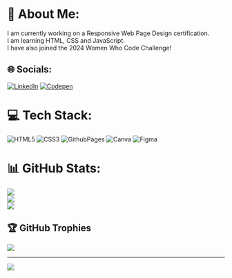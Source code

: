 # 💫 About Me:
I am currently working on a Responsive Web Page Design certification. <br>I am learning HTML, CSS and JavaScript.<br>I have also joined the 2024 Women Who Code Challenge! <br>


## 🌐 Socials:
[![LinkedIn](https://img.shields.io/badge/LinkedIn-%230077B5.svg?logo=linkedin&logoColor=white)](https://linkedin.com/in/www.linkedin.com/in/alainasaxon) [![Codepen](https://img.shields.io/badge/Codepen-000000?style=for-the-badge&logo=codepen&logoColor=white)](https://codepen.io/AlainaSaxon) 

# 💻 Tech Stack:
![HTML5](https://img.shields.io/badge/html5-%23E34F26.svg?style=for-the-badge&logo=html5&logoColor=white) ![CSS3](https://img.shields.io/badge/css3-%231572B6.svg?style=for-the-badge&logo=css3&logoColor=white) ![GithubPages](https://img.shields.io/badge/github%20pages-121013?style=for-the-badge&logo=github&logoColor=white) ![Canva](https://img.shields.io/badge/Canva-%2300C4CC.svg?style=for-the-badge&logo=Canva&logoColor=white) ![Figma](https://img.shields.io/badge/figma-%23F24E1E.svg?style=for-the-badge&logo=figma&logoColor=white)
# 📊 GitHub Stats:
![](https://github-readme-stats.vercel.app/api?username=alainasaxon&theme=nightowl&hide_border=false&include_all_commits=true&count_private=false)<br/>
![](https://github-readme-streak-stats.herokuapp.com/?user=alainasaxon&theme=nightowl&hide_border=false)<br/>
![](https://github-readme-stats.vercel.app/api/top-langs/?username=alainasaxon&theme=nightowl&hide_border=false&include_all_commits=true&count_private=false&layout=compact)

## 🏆 GitHub Trophies
![](https://github-profile-trophy.vercel.app/?username=alainasaxon&theme=juicyfresh&no-frame=false&no-bg=false&margin-w=4)

---
[![](https://visitcount.itsvg.in/api?id=alainasaxon&icon=0&color=0)](https://visitcount.itsvg.in)

<!-- Proudly created with GPRM ( https://gprm.itsvg.in ) -->
